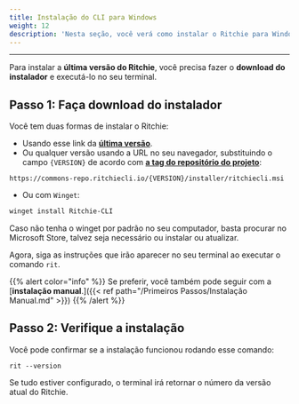 ```yaml
---
title: Instalação do CLI para Windows
weight: 12
description: 'Nesta seção, você verá como instalar o Ritchie para Windows.'
---
```


---

Para instalar a **última versão do Ritchie**, você precisa  fazer o **download do instalador** e executá-lo no seu terminal.

## Passo 1: Faça download do instalador

Você tem duas formas de instalar o Ritchie: 

- Usando esse link da [**última versão**](https://commons-repo.ritchiecli.io/latest/ritchiecli.msi).
- Ou qualquer versão usando a URL no seu navegador, substituindo o campo `{VERSION}` de acordo com [**a tag do repositório do projeto**](https://github.com/ZupIT/ritchie-cli/tags):

```url
https://commons-repo.ritchiecli.io/{VERSION}/installer/ritchiecli.msi
```

- Ou com `Winget`: 

```bash
winget install Ritchie-CLI
```
Caso não tenha o winget por padrão no seu computador, basta procurar no Microsoft Store, talvez seja necessário ou instalar ou atualizar.

Agora, siga as instruções que irão aparecer no seu terminal ao executar o comando `rit`.

{{% alert color="info" %}}
Se preferir, você também pode seguir com a [**instalação manual**.]({{< ref path="/Primeiros Passos/Instalação Manual.md" >}})
{{% /alert %}}

## Passo 2: Verifique a instalação

Você pode confirmar se a instalação funcionou rodando esse comando:

```text
rit --version
```

Se tudo estiver configurado, o terminal irá retornar o número da versão atual do Ritchie.
